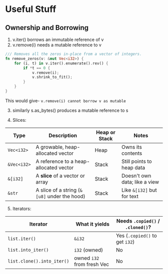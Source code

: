 # Useful Stuff

##  Ownership and Borrowing

1. v.iter() borrows an immutable reference of v
2. v.remove(i) needs a mutable reference to v

```rust
/// Removes all the zeros in-place from a vector of integers.
fn remove_zeros(v: &mut Vec<i32>) {
    for (i, t) in v.iter().enumerate().rev() {
        if *t == 0 {
            v.remove(i);
            v.shrink_to_fit();
        }
    }
}
```

This would give- `v.remove(i) cannot borrow v as mutable`

3. similarly s.as_bytes() produces a mutable reference to s

4. Slices:

| Type | Description | Heap or Stack | Notes |
| --- | --- | --- | --- |
| `Vec<i32>` | A growable, heap-allocated vector | Heap | Owns its contents |
| `&Vec<i32>` | A reference to a heap-allocated vector | Stack | Still points to heap data |
| `&[i32]` | A **slice** of a vector or array | Stack | Doesn't own data; like a view |
| `&str` | A slice of a string (`&[u8]` under the hood) | Stack | Like `&[i32]` but for text |

5. Iterators:

| Iterator | What it yields | Needs `.copied()` / `.cloned()`? |
| --- | --- | --- |
| `list.iter()` | `&i32` | Yes (`.copied()` to get `i32`) |
| `list.into_iter()` | `i32` (owned) | No |
| `list.clone().into_iter()` | owned `i32` from fresh Vec | No |
